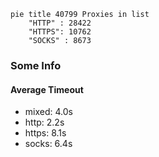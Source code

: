 
```mermaid
pie title 40799 Proxies in list
    "HTTP" : 28422
    "HTTPS": 10762
    "SOCKS" : 8673
```

### Some Info
#### Average Timeout

- mixed: 4.0s
- http: 2.2s
- https: 8.1s
- socks: 6.4s